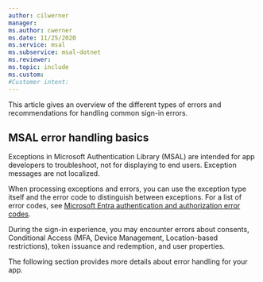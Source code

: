 ```yaml
---
author: cilwerner
manager: 
ms.author: cwerner
ms.date: 11/25/2020
ms.service: msal
ms.subservice: msal-dotnet
ms.reviewer: 
ms.topic: include
ms.custom: 
#Customer intent: 
---
```


This article gives an overview of the different types of errors and recommendations for handling common sign-in errors.

## MSAL error handling basics

Exceptions in Microsoft Authentication Library (MSAL) are intended for app developers to troubleshoot, not for displaying to end users. Exception messages are not localized.

When processing exceptions and errors, you can use the exception type itself and the error code to distinguish between exceptions. For a list of error codes, see [Microsoft Entra authentication and authorization error codes](/azure/active-directory/develop/reference-error-codes).

During the sign-in experience, you may encounter errors about consents, Conditional Access (MFA, Device Management, Location-based restrictions), token issuance and redemption, and user properties.

The following section provides more details about error handling for your app.
